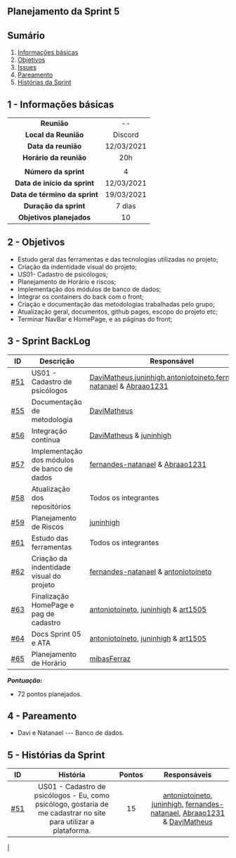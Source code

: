 ## Planejamento da Sprint 5

## Sumário

1. [Informações básicas](#1---informações-básicas)
1. [Objetivos](#2---objetivos)
1. [Issues](#3---issues)
1. [Pareamento](#4---pareamento)
1. [Histórias da Sprint](#5---Histórias-da-Sprint)


## 1 - Informações básicas

| | |
|:--:|:--:|
|**Reunião**|--|
|**Local da Reunião**|Discord|
|**Data da reunião**|12/03/2021|
|**Horário da reunião**|20h|
||||
|**Número da sprint**|4|
|**Data de início da sprint**|12/03/2021|
|**Data de término da sprint**|19/03/2021|
|**Duração da sprint**|7 dias|
|**Objetivos planejados**|10|  

## 2 - Objetivos

* Estudo geral das ferramentas e das tecnologias utilizadas no projeto;
* Criação da indentidade visual do projeto;
* US01- Cadastro de psicólogos;
* Planejamento de Horário e riscos;
* Implementação dos módulos de banco de dados;
* Integrar os containers do back com o front;
* Criação e documentação das metodologias trabalhadas pelo grupo;
* Atualização geral, documentos, github pages, escopo do projeto etc;
* Terminar NavBar e HomePage, e as páginas do front;

## 3 - Sprint BackLog
|ID | Descrição | Responsável| Pontuação |
|---|--------------------|--------------|------------- |
|[#51](https://github.com/fga-eps-mds/2020.2-CheeryUP/issues/51) |US01 - Cadastro de psicólogos  | [DaviMatheus](https://github.com/DaviMatheus),[juninhigh](https://github.com/juninhigh),[antoniotoineto](https://github.com/antoniotoineto),[fernandes-natanael](https://github.com/fernandes-natanael) & [Abraao1231](https://github.com/Abraao1231) | 15 |
|[#55](https://github.com/fga-eps-mds/2020.2-CheeryUP/issues/55) |Documentação de metodologia  | [DaviMatheus](https://github.com/DaviMatheus) | 3 |
|[#56](https://github.com/fga-eps-mds/2020.2-CheeryUP/issues/56) | Integração contínua | [DaviMatheus](https://github.com/DaviMatheus)  & [juninhigh](https://github.com/juninhigh) | 10 |
|[#57](https://github.com/fga-eps-mds/2020.2-CheeryUP/issues/57) | Implementação dos módulos de banco de dados | [fernandes-natanael](https://github.com/fernandes-natanael) & [Abraao1231](https://github.com/Abraao1231)  | 5 |
|[#58](https://github.com/fga-eps-mds/2020.2-CheeryUP/issues/58) | Atualização dos repositórios | Todos os integrantes |5|
|[#59](https://github.com/fga-eps-mds/2020.2-CheeryUP/issues/59) | Planejamento de Riscos | [juninhigh](https://github.com/juninhigh)| 5 |
|[#61](https://github.com/fga-eps-mds/2020.2-CheeryUP/issues/61) | Estudo das ferramentas | Todos os integrantes | 3 | 
|[#62](https://github.com/fga-eps-mds/2020.2-CheeryUP/issues/62) | Criação da indentidade visual do projeto | [fernandes-natanael](https://github.com/fernandes-natanael) & [antoniotoineto](https://github.com/antoniotoineto)| 5 | 
|[#63](https://github.com/fga-eps-mds/2020.2-CheeryUP/issues/63) | Finalização HomePage e pag de cadastro  | [antoniotoineto](https://github.com/antoniotoineto), [juninhigh](https://github.com/juninhigh) & [art1505](https://github.com/art1505) | 15 | 
|[#64](https://github.com/fga-eps-mds/2020.2-CheeryUP/issues/64) | Docs Sprint 05 e ATA  | [antoniotoineto](https://github.com/antoniotoineto), [juninhigh](https://github.com/juninhigh) & [art1505](https://github.com/art1505) | 3 | 
|[#65](https://github.com/fga-eps-mds/2020.2-CheeryUP/issues/65) | Planejamento de Horário | [mibasFerraz](https://github.com/mibasFerraz)| 3 |

***Pontuação:***
* 72 pontos planejados.

## 4 - Pareamento
* Davi e Natanael  --- Banco de dados.  


## 5 - Histórias da Sprint

 |ID|História|Pontos|Responsáveis|
|:-:|:-----:|:----:|:----------:|
|[#51](https://github.com/fga-eps-mds/2020.2-CheeryUP/issues/51)|US01 - Cadastro de psicólogos - Eu, como psicólogo, gostaria de me cadastrar no site para utilizar a plataforma.|15|[antoniotoineto](https://github.com/antoniotoineto), [juninhigh](https://github.com/juninhigh), [fernandes-natanael](https://github.com/fernandes-natanael), [Abraao1231](https://github.com/Abraao1231) & [DaviMatheus](https://github.com/DaviMatheus)
|
